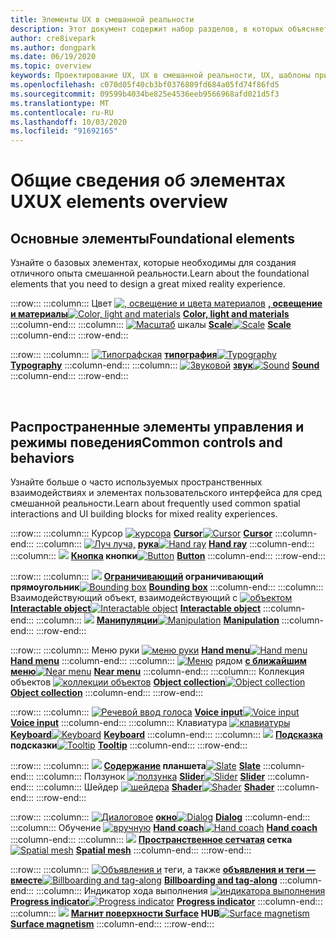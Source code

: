 ```yaml
---
title: Элементы UX в смешанной реальности
description: Этот документ содержит набор разделов, в которых объясняется, как проектировать устройства смешанной реальности.
author: cre8ivepark
ms.author: dongpark
ms.date: 06/19/2020
ms.topic: overview
keywords: Проектирование UX, UX в смешанной реальности, UX, шаблоны приложений, элементы управления, стиль, HoloLens, взаимодействие, пространственное взаимодействие, пространственный интерфейс пользователя, элементы UX, поведение, стандартные блоки, типография, цвет
ms.openlocfilehash: c070d05f40cb3bf0376809fd684a05fd74f86fd5
ms.sourcegitcommit: 09599b4034be825e4536eeb9566968afd021d5f3
ms.translationtype: MT
ms.contentlocale: ru-RU
ms.lasthandoff: 10/03/2020
ms.locfileid: "91692165"
---
```

# <a name="ux-elements-overview"></a><span data-ttu-id="7beed-104">Общие сведения об элементах UX</span><span class="sxs-lookup"><span data-stu-id="7beed-104">UX elements overview</span></span>
## <a name="foundational-elements"></a><span data-ttu-id="7beed-105">Основные элементы</span><span class="sxs-lookup"><span data-stu-id="7beed-105">Foundational elements</span></span>
<span data-ttu-id="7beed-106">Узнайте о базовых элементах, которые необходимы для создания отличного опыта смешанной реальности.</span><span class="sxs-lookup"><span data-stu-id="7beed-106">Learn about the foundational elements that you need to design a great mixed reality experience.</span></span>

:::row:::
    :::column:::
       <span data-ttu-id="7beed-107">Цвет [ ![ , освещение и цвета материалов](images/640px-fragments.png)](color-light-and-materials.md) **[, освещение и материалы](color-light-and-materials.md)**</span><span class="sxs-lookup"><span data-stu-id="7beed-107">[![Color, light and materials](images/640px-fragments.png)](color-light-and-materials.md) **[Color, light and materials](color-light-and-materials.md)**</span></span>
    :::column-end:::
    :::column:::
       <span data-ttu-id="7beed-108">[ ![ Масштаб](images/volvo-cars-microsoft-hololens-experience01-640px.png)](scale.md) шкалы **[Scale](scale.md)**</span><span class="sxs-lookup"><span data-stu-id="7beed-108">[![Scale](images/volvo-cars-microsoft-hololens-experience01-640px.png)](scale.md) **[Scale](scale.md)**</span></span>
    :::column-end:::
:::row-end:::

:::row:::
    :::column:::
       <span data-ttu-id="7beed-109">[ ![ Типографская](images/typography-cover.png)](typography.md) **[типография](typography.md)**</span><span class="sxs-lookup"><span data-stu-id="7beed-109">[![Typography](images/typography-cover.png)](typography.md) **[Typography](typography.md)**</span></span>
    :::column-end:::
    :::column:::
       <span data-ttu-id="7beed-110">[ ![ Звуковой](images/spatialaudio.png)](spatial-sound-design.md) **[звук](spatial-sound-design.md)**</span><span class="sxs-lookup"><span data-stu-id="7beed-110">[![Sound](images/spatialaudio.png)](spatial-sound-design.md) **[Sound](spatial-sound-design.md)**</span></span>
    :::column-end:::
:::row-end:::

<br>

## <a name="common-controls-and-behaviors"></a><span data-ttu-id="7beed-111">Распространенные элементы управления и режимы поведения</span><span class="sxs-lookup"><span data-stu-id="7beed-111">Common controls and behaviors</span></span>
<span data-ttu-id="7beed-112">Узнайте больше о часто используемых пространственных взаимодействиях и элементах пользовательского интерфейса для сред смешанной реальности.</span><span class="sxs-lookup"><span data-stu-id="7beed-112">Learn about frequently used common spatial interactions and UI building blocks for mixed reality experiences.</span></span>

:::row:::
    :::column:::
       <span data-ttu-id="7beed-113">Курсор [ ![ курсора](images/UX_Hero_Cursor.jpg)](cursors.md) **[Cursor](cursors.md)**</span><span class="sxs-lookup"><span data-stu-id="7beed-113">[![Cursor](images/UX_Hero_Cursor.jpg)](cursors.md) **[Cursor](cursors.md)**</span></span>
    :::column-end:::
    :::column:::
       <span data-ttu-id="7beed-114">[ ![ Луч луча,](images/UX_Hero_HandRay.jpg)](point-and-commit.md) **[рука](point-and-commit.md)**</span><span class="sxs-lookup"><span data-stu-id="7beed-114">[![Hand ray](images/UX_Hero_HandRay.jpg)](point-and-commit.md) **[Hand ray](point-and-commit.md)**</span></span>
    :::column-end:::
    :::column:::
       <span data-ttu-id="7beed-115">[ ![](images/UX_Hero_Button.jpg)](button.md) **[Кнопка](button.md) кнопки**</span><span class="sxs-lookup"><span data-stu-id="7beed-115">[![Button](images/UX_Hero_Button.jpg)](button.md) **[Button](button.md)**</span></span>
    :::column-end:::
:::row-end:::

:::row:::
    :::column:::
       <span data-ttu-id="7beed-116">[ ![](images/UX_Hero_BoundingBox.jpg)](app-bar-and-bounding-box.md) **[Ограничивающий](app-bar-and-bounding-box.md) ограничивающий прямоугольник**</span><span class="sxs-lookup"><span data-stu-id="7beed-116">[![Bounding box](images/UX_Hero_BoundingBox.jpg)](app-bar-and-bounding-box.md) **[Bounding box](app-bar-and-bounding-box.md)**</span></span>
    :::column-end:::
    :::column:::
       <span data-ttu-id="7beed-117">Взаимодействующий объект, взаимодействующий с [ ![ объектом](images/UX_Hero_Interactable.jpg)](interactable-object.md) **[Interactable object](interactable-object.md)**</span><span class="sxs-lookup"><span data-stu-id="7beed-117">[![Interactable object](images/UX_Hero_Interactable.jpg)](interactable-object.md) **[Interactable object](interactable-object.md)**</span></span>
    :::column-end:::
    :::column:::
       <span data-ttu-id="7beed-118">[ ![](images/UX_Hero_Manipulation.jpg)](direct-manipulation.md) **[Манипуляции](direct-manipulation.md)**</span><span class="sxs-lookup"><span data-stu-id="7beed-118">[![Manipulation](images/UX_Hero_Manipulation.jpg)](direct-manipulation.md) **[Manipulation](direct-manipulation.md)**</span></span>
    :::column-end:::
:::row-end:::

:::row:::
    :::column:::
       <span data-ttu-id="7beed-119">Меню руки [ ![ меню руки](images/UX_Hero_HandMenu.jpg)](hand-menu.md) **[Hand menu](hand-menu.md)**</span><span class="sxs-lookup"><span data-stu-id="7beed-119">[![Hand menu](images/UX_Hero_HandMenu.jpg)](hand-menu.md) **[Hand menu](hand-menu.md)**</span></span>
    :::column-end:::
    :::column:::
       <span data-ttu-id="7beed-120">[ ![ Меню](images/UX_Hero_NearMenu.jpg)](near-menu.md) рядом **[с ближайшим меню](near-menu.md)**</span><span class="sxs-lookup"><span data-stu-id="7beed-120">[![Near menu](images/UX_Hero_NearMenu.jpg)](near-menu.md) **[Near menu](near-menu.md)**</span></span>
    :::column-end:::
    :::column:::
       <span data-ttu-id="7beed-121">Коллекция объектов [ ![ коллекции объектов](images/UX_Hero_ObjectCollection.jpg)](object-collection.md) **[Object collection](object-collection.md)**</span><span class="sxs-lookup"><span data-stu-id="7beed-121">[![Object collection](images/UX_Hero_ObjectCollection.jpg)](object-collection.md) **[Object collection](object-collection.md)**</span></span>
    :::column-end:::
:::row-end:::

:::row:::
    :::column:::
       <span data-ttu-id="7beed-122">[ ![ Речевой ввод голоса](images/UX_Hero_VoiceCommand.jpg)](voice-input.md) **[Voice input](voice-input.md)**</span><span class="sxs-lookup"><span data-stu-id="7beed-122">[![Voice input](images/UX_Hero_VoiceCommand.jpg)](voice-input.md) **[Voice input](voice-input.md)**</span></span>
    :::column-end:::
    :::column:::
       <span data-ttu-id="7beed-123">Клавиатура [ ![ клавиатуры](images/UX_Hero_Keyboard.jpg)](keyboard.md) **[Keyboard](keyboard.md)**</span><span class="sxs-lookup"><span data-stu-id="7beed-123">[![Keyboard](images/UX_Hero_Keyboard.jpg)](keyboard.md) **[Keyboard](keyboard.md)**</span></span>
    :::column-end:::
    :::column:::
       <span data-ttu-id="7beed-124">[ ![](images/UX_Hero_Tooltip.jpg)](tooltip.md) **[Подсказка](tooltip.md) подсказки**</span><span class="sxs-lookup"><span data-stu-id="7beed-124">[![Tooltip](images/UX_Hero_Tooltip.jpg)](tooltip.md) **[Tooltip](tooltip.md)**</span></span>
    :::column-end:::
:::row-end:::

:::row:::
    :::column:::
       <span data-ttu-id="7beed-125">[ ![](images/UX_Hero_Slate.jpg)](slate.md) **[Содержание](slate.md) планшета**</span><span class="sxs-lookup"><span data-stu-id="7beed-125">[![Slate](images/UX_Hero_Slate.jpg)](slate.md) **[Slate](slate.md)**</span></span>
    :::column-end:::
    :::column:::
       <span data-ttu-id="7beed-126">Ползунок [ ![ ползунка](images/UX_Hero_Slider.jpg)](slider.md) **[Slider](slider.md)**</span><span class="sxs-lookup"><span data-stu-id="7beed-126">[![Slider](images/UX_Hero_Slider.jpg)](slider.md) **[Slider](slider.md)**</span></span>
    :::column-end:::
    :::column:::
        <span data-ttu-id="7beed-127">Шейдер [ ![ шейдера](images/UX_Hero_StandardShader.jpg)](shader.md) **[Shader](shader.md)**</span><span class="sxs-lookup"><span data-stu-id="7beed-127">[![Shader](images/UX_Hero_StandardShader.jpg)](shader.md) **[Shader](shader.md)**</span></span>
    :::column-end:::
:::row-end:::

:::row:::
    :::column:::
       <span data-ttu-id="7beed-128">[ ![ Диалоговое](images/MRTK_UX_Dialog.jpg)](dialog-ui.md) **[окно](dialog-ui.md)**</span><span class="sxs-lookup"><span data-stu-id="7beed-128">[![Dialog](images/MRTK_UX_Dialog.jpg)](dialog-ui.md) **[Dialog](dialog-ui.md)**</span></span>
    :::column-end:::
    :::column:::
       <span data-ttu-id="7beed-129">Обучение [ ![ вручную](images/HandCoach/MRTK_handCoach.jpg)](hand-coach.md) **[Hand coach](hand-coach.md)**</span><span class="sxs-lookup"><span data-stu-id="7beed-129">[![Hand coach](images/HandCoach/MRTK_handCoach.jpg)](hand-coach.md) **[Hand coach](hand-coach.md)**</span></span>
    :::column-end:::
    :::column:::
       <span data-ttu-id="7beed-130">[ ![](images/MRTK_PulseShader_SpatialMesh.gif)](spatial-mesh-ux.md) **[Пространственное сетчатая](spatial-mesh-ux.md) сетка**</span><span class="sxs-lookup"><span data-stu-id="7beed-130">[![Spatial mesh](images/MRTK_PulseShader_SpatialMesh.gif)](spatial-mesh-ux.md) **[Spatial mesh](spatial-mesh-ux.md)**</span></span>
    :::column-end:::
:::row-end:::

:::row:::
    :::column:::
        <span data-ttu-id="7beed-131">[ ![ Объявления и](images/MRTK_TagAlong.gif)](billboarding-and-tag-along.md) теги, а также **[объявления и теги — вместе](billboarding-and-tag-along.md)**</span><span class="sxs-lookup"><span data-stu-id="7beed-131">[![Billboarding and tag-along](images/MRTK_TagAlong.gif)](billboarding-and-tag-along.md) **[Billboarding and tag-along](billboarding-and-tag-along.md)**</span></span>
    :::column-end:::
    :::column:::
       <span data-ttu-id="7beed-132">Индикатор хода выполнения [ ![ индикатора выполнения](images/MRTK_ProgressIndicator.gif)](progress.md) **[Progress indicator](progress.md)**</span><span class="sxs-lookup"><span data-stu-id="7beed-132">[![Progress indicator](images/MRTK_ProgressIndicator.gif)](progress.md) **[Progress indicator](progress.md)**</span></span>
    :::column-end:::
    :::column:::
       <span data-ttu-id="7beed-133">[ ![](images/MRTK_SurfaceMagnetism.gif)](surface-magnetism.md) **[Магнит поверхности Surface](surface-magnetism.md) HUB**</span><span class="sxs-lookup"><span data-stu-id="7beed-133">[![Surface magnetism](images/MRTK_SurfaceMagnetism.gif)](surface-magnetism.md) **[Surface magnetism](surface-magnetism.md)**</span></span>
    :::column-end:::
:::row-end:::

<br>
